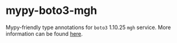 # mypy-boto3-mgh

Mypy-friendly type annotations for `boto3` 1.10.25 `mgh` service.
More information can be found [here](https://github.com/vemel/mypy_boto3).